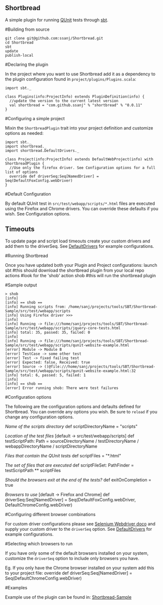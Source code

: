 Shortbread
----------

A simple plugin for running [QUnit](http://docs.jquery.com/Qunit) tests through [sbt](http://code.google.com/p/simple-build-tool/).

#Building from source

    git clone git@github.com:ssanj/Shortbread.git
    cd Shortbread
    sbt
    update
    publish-local


#Declaring the plugin

In the project where you want to use Shortbread add it as a dependency to the plugin configuration found in 
`project/plugins/Plugins.scala`:

    import sbt._

    class Plugins(info:ProjectInfo) extends PluginDefinition(info) {
      //update the version to the current latest version
      val shortbread = "com.github.ssanj" % "shortbread" % "0.0.11"
    }


#Configuring a simple project

Mixin the `ShortbreadPlugin` trait into your project definition and customize options as needed:

    import sbt._
    import shortbread._
    import shortbread.DefaultDrivers._

    class Project(info:ProjectInfo) extends DefaultWebProject(info) with ShortbreadPlugin {
      //Use only the firefox driver. See Configuration options for a full list of options
      override def driverSeq:Seq[NamedDriver] = Seq(DefaultFoxConfig.webDriver)  
    }
  
#Default Configuration

 By default QUnit test in `src/test/webapp/scripts/*.html` files are executed using the Firefox and Chrome drivers.
 You can override these defaults if you wish. See Configuration options.  

## Timeouts

To update page and script load timeouts create your custom drivers and add them to the driverSeq.  See [DefaultDrivers](Shortbread/blob/master/src/main/scala/DefaultDrivers.scala) for example configurations.
  
#Running Shortbread

Once you have updated both your Plugin and Project configurations:
    launch sbt #this should download the shortbread plugin from your local repo
    actions  #look for the 'shob' action
    shob #this will run the shortbread plugin

#Sample output

    > shob
    [info] 
    [info] == shob ==
    [info] Running scripts from: /home/sanj/projects/tools/SBT/Shortbread-Sample/src/test/webapp/scripts
    [info] Using Firefox driver >>>
    [info] 
    [info] Running -> file:///home/sanj/projects/tools/SBT/Shortbread-Sample/src/test/webapp/scripts/jquery-core-tests.html
    [info] total: 35, passed: 35, failed: 0
    [info] 
    [info] Running -> file:///home/sanj/projects/tools/SBT/Shortbread-Sample/src/test/webapp/scripts/qunit-website-example.html
    [error] Module -> Module B
    [error] TestCase -> some other test
    [error] Test -> fixed failing test
    [error] Expected: false, Received: true
    [error] Source -> ()@file:///home/sanj/projects/tools/SBT/Shortbread-Sample/src/test/webapp/scripts/qunit-website-example.html:32
    [info] total: 6, passed: 5, failed: 1
    [info] 
    [info] == shob ==
    [error] Error running shob: There were test failures

#Configuration options

  The following are the configuration options and defaults defined for Shortbread. You can override any options you wish. Be sure to `reload` if you change any configuration options.

*Name of the scripts directory*
    def scriptDirectoryName = "scripts"

*Location of the test files* [default -> src/test/webapp/scripts]
    def testScriptPath: Path = sourceDirectoryName / testDirectoryName / webappDirectoryName / scriptDirectoryName

*Files that contain the QUnit tests*
    def scriptFiles = "*.html"

*The set of files that are executed* 
    def scriptFileSet: PathFinder = testScriptPath ** scriptFiles

*Should the browsers exit at the end of the tests?*
    def exitOnCompletion = true

*Browsers to use* [default -> Firefox and Chrome]
    def driverSeq:Seq[NamedDriver] = Seq(DefaultFoxConfig.webDriver, DefaultChromeConfig.webDriver)
    
#Configuring different browser combinations

 For custom driver configurations please see [Selenium Webdriver doco](http://seleniumhq.org/docs/09_webdriver.html#webdriver-implementations) and supply your custom driver to  the `driverSeq` option.
 See [DefaultDrivers](Shortbread/blob/master/src/main/scala/DefaultDrivers.scala) for example configurations.
 
#Selecting which browsers to run 
 
 If you have only some of the default browsers installed on your system, customize the `driverSeq` option to include
 only browsers you have.
 
 Eg. If you only have the Chrome browser installed on your system add this to your project file:
    override def driverSeq:Seq[NamedDriver] = Seq(DefaultChromeConfig.webDriver)
    
#Examples

Example use of the plugin can be found in: [Shortbread-Sample](http://github.com/ssanj/Shortbread-Sample)

